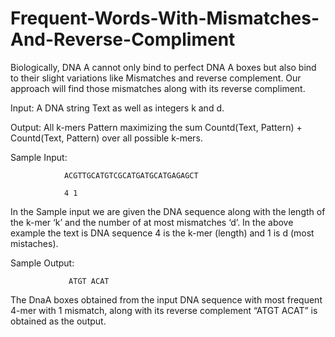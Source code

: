 # Frequent-Words-With-Mismatches-And-Reverse-Compliment
Biologically, DNA A cannot only bind to  perfect DNA A boxes but also bind to their slight  variations like Mismatches and reverse complement. Our  approach will find those mismatches along with its reverse compliment.



Input: A DNA string Text as well as integers k and d.

Output: All k-mers Pattern maximizing the sum Countd(Text, Pattern) + Countd(Text, Pattern) over all possible k-mers.




  Sample Input: 
  
                ACGTTGCATGTCGCATGATGCATGAGAGCT
                
                4 1
                
                
  In the Sample input we are given the DNA sequence along with the length of the k-mer ‘k’ and the number of at most mismatches ‘d’. In the above example the text is DNA sequence   4 is the k-mer (length)  and 1 is d (most mistaches).
  
  Sample Output:
  
                 ATGT ACAT
                 
   The DnaA boxes obtained from the input DNA sequence with most frequent 4-mer with 1 mismatch, along with its reverse complement “ATGT ACAT” is obtained as the output.
              
